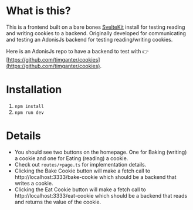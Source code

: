 # What is this? 

This is a frontend built on a bare bones [SvelteKit](https://kit.svelte.dev/) install for testing reading and writing cookies to a backend. Originally developed for communicating and testing an AdonisJs backend for testing reading/writing cookies.

Here is an AdonisJs repo to have a backend to test with 👉 [https://github.com/timganter/cookies](https://github.com/timganter/cookies). 

# Installation

1. `npm install`
1. `npm run dev`

# Details

- You should see two buttons on the homepage. One for Baking (writing) a cookie and one for Eating (reading) a cookie.
- Check out `routes/+page.ts` for implementation details. 
- Clicking the Bake Cookie button will make a fetch call to http://localhost:3333/bake-cookie which should be a backend that writes a cookie.
- Clicking the Eat Cookie button will make a fetch call to http://localhost:3333/eat-cookie which should be a backend that reads and returns the value of the cookie.
